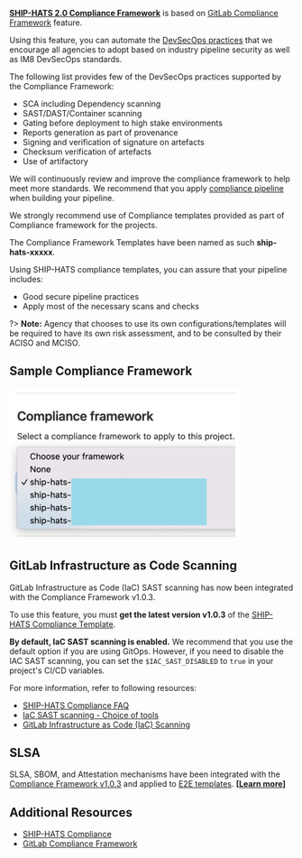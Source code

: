 **[SHIP-HATS 2.0 Compliance Framework](https://sgts.gitlab-dedicated.com/WOG/ship-hats-compliance)** is based on [GitLab Compliance Framework](https://docs.gitlab.com/ee/administration/compliance.html) feature. 

Using this feature, you can automate the [DevSecOps practices](https://docs.developer.tech.gov.sg/docs/devsecops-playbook/) that we encourage all agencies to adopt based on industry pipeline security as well as IM8 DevSecOps standards. 


The following list provides few of the DevSecOps practices supported by the Compliance Framework: 

- SCA including Dependency scanning 
- SAST/DAST/Container scanning
- Gating before deployment to high stake environments
- Reports generation as part of provenance
- Signing and verification of signature on artefacts 
- Checksum verification of artefacts
- Use of artifactory

<!--You have the option to not use the compliance framework but you are highly recommended to do so in order to reap the benefits of practising DevSecOps.-->

We will continuously review and improve the compliance framework to help meet more standards. We recommend that you apply [compliance pipeline](https://sgts.gitlab-dedicated.com/WOG/ship-hats-compliance) when building your pipeline.

We strongly recommend use of Compliance templates provided as part of Compliance framework for the projects.

The Compliance Framework Templates have been named as such **ship-hats-xxxxx**. 

Using SHIP-HATS compliance templates, you can assure that your pipeline includes:
- Good secure pipeline practices 
- Apply most of the necessary scans and checks

?> **Note:** Agency that chooses to use its own configurations/templates will be required to have its own risk assessment, and to be consulted by their ACISO and MCISO.

## Sample Compliance Framework

![Sample Compliance Framework](./images/sample-compliance-framework.png)



## GitLab Infrastructure as Code Scanning

GitLab Infrastructure as Code (IaC) SAST scanning has now been integrated with the Compliance Framework v1.0.3. 

To use this feature, you must **get the latest version v1.0.3** of the [SHIP-HATS Compliance Template](https://sgts.gitlab-dedicated.com/wog/ship-hats-compliance/-/blob/main/README).

**By default, IaC SAST scanning is enabled.** We recommend that you use the default option if you are using GitOps. However, if you need to disable the IAC SAST scanning, you can set the `$IAC_SAST_DISABLED` to `true` in your project's CI/CD variables.

For more information, refer to following resources:

- [SHIP-HATS Compliance FAQ](https://sgts.gitlab-dedicated.com/wog/ship-hats-compliance/-/tree/main#faq)
- [IaC SAST scanning - Choice of tools](https://sgts.gitlab-dedicated.com/wog/ship-hats-compliance/-/tree/main#choice-of-tools)
- [GitLab Infrastructure as Code (IaC) Scanning](https://docs.gitlab.com/ee/user/application_security/iac_scanning/)

## SLSA

SLSA, SBOM, and Attestation mechanisms have been integrated with the [Compliance Framework v1.0.3](https://sgts.gitlab-dedicated.com/wog/ship-hats-compliance) and applied to [E2E templates](https://sgts.gitlab-dedicated.com/wog/gvt/ship/e2e-templates). **[[Learn more](https://docs.developer.tech.gov.sg/docs/ship-hats-getting-started/slsa?id=slsa-and-compliance-framework)]**

## Additional Resources

- [SHIP-HATS Compliance](https://sgts.gitlab-dedicated.com/wog/ship-hats-compliance)
- [GitLab Compliance Framework](https://docs.gitlab.com/ee/administration/compliance.html)